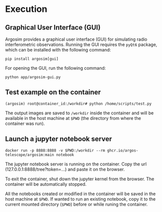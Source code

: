 # Execution

## Graphical User Interface (GUI)
Argosim provides a graphical user interface (GUI) for simulating radio interferometric observations.
Running the GUI requires the `pyQt6` package, which can be installed with the following command:
```
pip install argosim[gui]
```
For opening the GUI, run the following command:
```
python app/argosim-gui.py
```

## Test example on the container
```
(argosim) root@container_id:/workdir# python /home/scripts/test.py
```
The output images are saved to `/workdir` inside the container and will be available in the host machine at `$PWD` (the directory from where the container was run).

## Launch a jupyter notebook server
```
docker run -p 8888:8888 -v $PWD:/workdir --rm ghcr.io/argos-telescope/argosim:main notebook
```
The jupyter notebook server is running on the container. Copy the url (127.0.0.1:8888/tree?token=...) and paste it on the browser.

To exit the container, shut down the jupyter kernel from the browser. The container will be automatically stopped.

All the notebooks created or modified in the container will be saved in the host machine at `$PWD`. If wanted to run an existing notebook, copy it to the current mounted directory (`$PWD`) before or while runing the container.